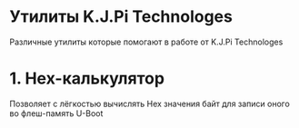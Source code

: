 # Утилиты K.J.Pi Technologes
Различные утилиты которые помогают в работе от K.J.Pi Technologes

# 1. Hex-калькулятор
Позволяет с лёгкостью вычислять Hex значения байт для записи оного во флеш-память U-Boot
